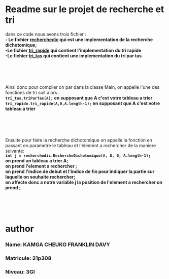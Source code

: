 <h1>Readme sur le projet de recherche et tri</h1>

dans ce code nous avons trois fichier : 
<br>
<strong>- Le fichier [recherchedic](./src/recherchedic.java) qui est une implementation de la recherche dichotomique;</strong><br>
<strong>-Le fichier [tri_rapide](./src/tri_rapide.java) qui contient l'implementation du tri rapide </strong><br>
<strong>-Le fichier [tri_tas](./src/tri_tas.java) qui contient une implementation du tri par tas </strong><br>
<br>
<br>
<br>
<br>

Ainsi donc pour compiler on par dans la classe Main, on appelle l'une des fonctions de tri soit alors : <br>
<strong>`tri_tas.triParTas(A);` en supposant que A c'est votre tableau a trier</strong><br>
<strong>`tri_rapide.tri_rapide(A,0,A.length-1);` en supposant que A c'est votre tableau a trier</strong><br>
<br>
<br>
<br>
<br>

Ensuite pour faire la recherche dichotomique on appelle la fonction en passant en parametre le tableau et l'element a rechercher de la maniere suivante:
<br> <strong>`int j = recherchedic.RechercheDichotomique(A, 8, 0, A.length-1);` 
<br>on prend un tableau a trier A; 
<br>on prend l'element a rechercher ; 
<br>on prend l'indice de debut et l'indice de fin pour indiquer la partie sur laquelle on souhaite rechercher;
<br>on affecte donc a notre variable j la position de l'element a rechercher on prend ;
</strong>

<br>
<br>
<br>

<h1>author</h1>


<h3>Name: KAMGA CHEUKO FRANKLIN DAVY</h3>
<h3>Matricule: 21p308</h3>
<h3>Niveau: 3GI</h3>